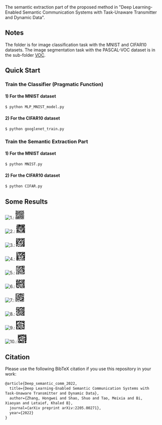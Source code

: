 The semantic extraction part of the proposed method in "Deep Learning-Enabled Semantic Communication Systems with Task-Unaware Transmitter and Dynamic Data".

## Notes
The folder is for image classification task with the MNIST and CIFAR10 datasets. The image segmentation task with the PASCAL-VOC dataset is in the sub-folder [VOC](./VOC).

## Quick Start
### Train the Classifier (Pragmatic Function)

#### 1) For the MNIST dataset
```bash
$ python MLP_MNIST_model.py
```

#### 2) For the CIFAR10 dataset
```bash
$ python googlenet_train.py
```

### Train the Semantic Extraction Part
#### 1) For the MNIST dataset
```bash
$ python MNIST.py
```

#### 2) For the CIFAR10 dataset
```bash
$ python CIFAR.py
```

## Some Results

![1.](http://latex.codecogs.com/svg.latex?\\lambda=0.1): ![image](./image_recover_combing/mnist_train_15_0.600000_lambda_1.000000.jpg)  

![2.](http://latex.codecogs.com/svg.latex?\\lambda=0.2): ![image](./image_recover_combing/mnist_train_15_0.600000_lambda_2.000000.jpg)  

![3.](http://latex.codecogs.com/svg.latex?\\lambda=0.3): ![image](./image_recover_combing/mnist_train_15_0.600000_lambda_3.000000.jpg)  

![4.](http://latex.codecogs.com/svg.latex?\\lambda=0.4): ![image](./image_recover_combing/mnist_train_15_0.600000_lambda_4.000000.jpg)  

![5.](http://latex.codecogs.com/svg.latex?\\lambda=0.5): ![image](./image_recover_combing/mnist_train_15_0.600000_lambda_5.000000.jpg)  

![6.](http://latex.codecogs.com/svg.latex?\\lambda=0.6): ![image](./image_recover_combing/mnist_train_15_0.600000_lambda_6.000000.jpg)  

![7.](http://latex.codecogs.com/svg.latex?\\lambda=0.7): ![image](./image_recover_combing/mnist_train_15_0.600000_lambda_7.000000.jpg)  

![8.](http://latex.codecogs.com/svg.latex?\\lambda=0.8): ![image](./image_recover_combing/mnist_train_15_0.600000_lambda_8.000000.jpg)  

![9.](http://latex.codecogs.com/svg.latex?\\lambda=0.9): ![image](./image_recover_combing/mnist_train_15_0.600000_lambda_9.000000.jpg)  

![10.](http://latex.codecogs.com/svg.latex?\\lambda=1.0): ![image](./image_recover_combing/mnist_train_15_0.600000_lambda_10.000000.jpg)  


## Citation

Please use the following BibTeX citation if you use this repository in your work:

```
@article{Deep_semantic_comm_2022,
  title={Deep Learning-Enabled Semantic Communication Systems with Task-Unaware Transmitter and Dynamic Data},
  author={Zhang, Hongwei and Shao, Shuo and Tao, Meixia and Bi, Xiaoyan and Letaief, Khaled B},
  journal={arXiv preprint arXiv:2205.00271},
  year={2022}
}
```

